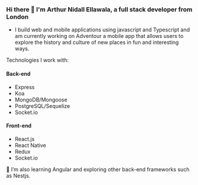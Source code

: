 ### Hi there 👋 I'm Arthur Nidall Ellawala, a full stack developer from London

- I build web and mobile applications using javascript and Typescript and am currently working on Adventour a mobile app that allows users to explore the history and culture of new places in fun and interesting ways. 

Technologies I work with:
#### Back-end
- Express
- Koa
- MongoDB/Mongoose
- PostgreSQL/Sequelize
- Socket.io

#### Front-end
- React.js
- React Native
- Redux
- Socket.io


 🌱 I’m also learning Angular and exploring other back-end frameworks such as Nestjs. 


<!--
**NidalEllawala/NidalEllawala** is a ✨ _special_ ✨ repository because its `README.md` (this file) appears on your GitHub profile.

Here are some ideas to get you started:

- 🔭 I’m currently working on ...
- 🌱 I’m currently learning ...
- 👯 I’m looking to collaborate on ...
- 🤔 I’m looking for help with ...
- 💬 Ask me about ...
- 📫 How to reach me: ...
- 😄 Pronouns: ...
- ⚡ Fun fact: ...
-->
